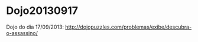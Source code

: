 Dojo20130917
============

Dojo do dia 17/09/2013: http://dojopuzzles.com/problemas/exibe/descubra-o-assassino/
